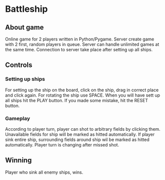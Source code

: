 # Battleship

## About game
Online game for 2 players written in Python/Pygame.
Server create game with 2 first, random players in queue.
Server can handle unlimited games at the same time.
Connection to server take place after setting up all ships.

## Controls
### Setting up ships
For setting up the ship on the board, click on the ship, drag in correct place and click again.
For rotating the ship use SPACE. When you will have sett up all ships hit the PLAY button.
If you made some mistake, hit the RESET button.

### Gameplay
According to player turn, player can shot to arbitrary fields by clicking them.
Unavailable fields for ship will be marked as hitted automatically.
If player sink entire ship, surrounding fields around ship wil be marked as hitted automatically.
Player turn is changing after missed shot.

## Winning
Player who sink all enemy ships, wins.